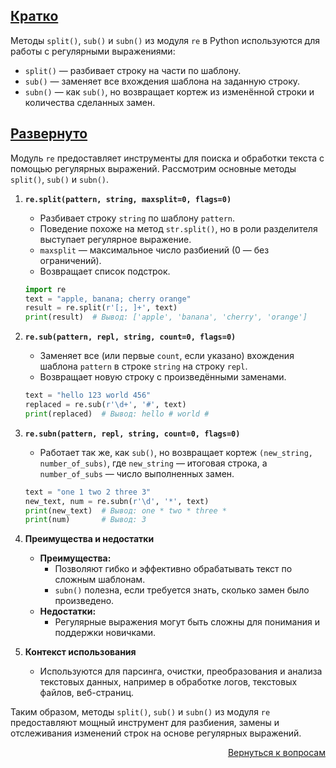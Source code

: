 ## <u>Кратко</u>

Методы `split()`, `sub()` и `subn()` из модуля `re` в Python используются для работы с регулярными выражениями:

- `split()` — разбивает строку на части по шаблону.
- `sub()` — заменяет все вхождения шаблона на заданную строку.
- `subn()` — как `sub()`, но возвращает кортеж из изменённой строки и количества сделанных замен.

## <u>Развернуто</u>

Модуль `re` предоставляет инструменты для поиска и обработки текста с помощью регулярных выражений. Рассмотрим
основные методы `split()`, `sub()` и `subn()`.

1. **`re.split(pattern, string, maxsplit=0, flags=0)`**
    - Разбивает строку `string` по шаблону `pattern`.
    - Поведение похоже на метод `str.split()`, но в роли разделителя выступает регулярное выражение.
    - `maxsplit` — максимальное число разбиений (0 — без ограничений).
    - Возвращает список подстрок.
    ```python
    import re
    text = "apple, banana; cherry orange"
    result = re.split(r'[;, ]+', text)
    print(result)  # Вывод: ['apple', 'banana', 'cherry', 'orange']
    ```

2. **`re.sub(pattern, repl, string, count=0, flags=0)`**
    - Заменяет все (или первые `count`, если указано) вхождения шаблона `pattern` в строке `string` на строку `repl`.
    - Возвращает новую строку с произведёнными заменами.
    ```python
    text = "hello 123 world 456"
    replaced = re.sub(r'\d+', '#', text)
    print(replaced)  # Вывод: hello # world #
    ```

3. **`re.subn(pattern, repl, string, count=0, flags=0)`**
    - Работает так же, как `sub()`, но возвращает кортеж `(new_string, number_of_subs)`, где `new_string` — итоговая
      строка, а `number_of_subs` — число выполненных замен.
    ```python
    text = "one 1 two 2 three 3"
    new_text, num = re.subn(r'\d', '*', text)
    print(new_text)  # Вывод: one * two * three *
    print(num)       # Вывод: 3
    ```

4. **Преимущества и недостатки**
    - **Преимущества:**
        - Позволяют гибко и эффективно обрабатывать текст по сложным шаблонам.
        - `subn()` полезна, если требуется знать, сколько замен было произведено.
    - **Недостатки:**
        - Регулярные выражения могут быть сложны для понимания и поддержки новичками.

5. **Контекст использования**
    - Используются для парсинга, очистки, преобразования и анализа текстовых данных, например в обработке логов,
      текстовых файлов, веб-страниц.

Таким образом, методы `split()`, `sub()` и `subn()` из модуля `re` предоставляют мощный инструмент для разбиения,
замены и отслеживания изменений строк на основе регулярных выражений.

<div align="right">

[Вернуться к вопросам](../Вопросы.md)

</div>
